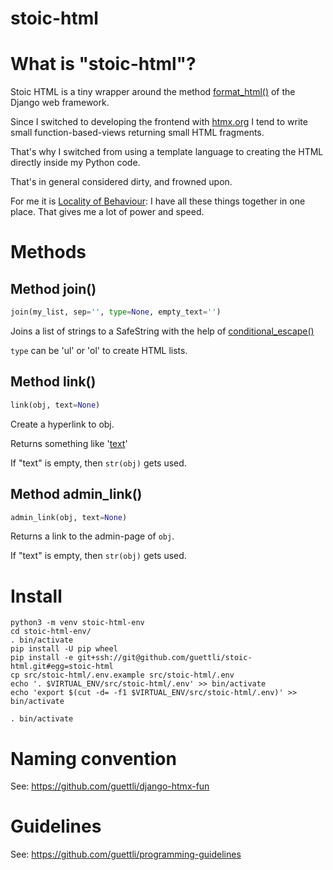 # stoic-html

# What is "stoic-html"?

Stoic HTML is a tiny wrapper around the method [format_html()](https://docs.djangoproject.com/en/dev/ref/utils/#django.utils.html.format_html) of the Django web framework.

Since I switched to developing the frontend with [htmx.org](//htmx.org) I tend to write small function-based-views returning small HTML fragments.

That's why I switched from using a template language to creating the HTML directly inside my Python code.

That's in general considered dirty, and frowned upon.

For me it is [Locality of Behaviour](https://htmx.org/essays/locality-of-behaviour/): I have all these things together in one place. That gives me a lot of power and speed.

# Methods

## Method join()

```python
join(my_list, sep='', type=None, empty_text='')
```

Joins a list of strings to a SafeString with the help of [conditional_escape()](https://docs.djangoproject.com/en/dev/ref/utils/#django.utils.html.conditional_escape)

`type` can be 'ul' or 'ol' to create HTML lists.

## Method link()

```python
link(obj, text=None)
```

Create a hyperlink to obj.

Returns something like '<a href="...">text</a>'

If "text" is empty, then `str(obj)` gets used.

## Method admin_link()

```python
admin_link(obj, text=None)
```

Returns a link to the admin-page of `obj`.

If "text" is empty, then `str(obj)` gets used.

# Install

```
python3 -m venv stoic-html-env
cd stoic-html-env/
. bin/activate
pip install -U pip wheel
pip install -e git+ssh://git@github.com/guettli/stoic-html.git#egg=stoic-html
cp src/stoic-html/.env.example src/stoic-html/.env
echo '. $VIRTUAL_ENV/src/stoic-html/.env' >> bin/activate
echo 'export $(cut -d= -f1 $VIRTUAL_ENV/src/stoic-html/.env)' >> bin/activate

. bin/activate

```

# Naming convention

See: https://github.com/guettli/django-htmx-fun

# Guidelines

See: https://github.com/guettli/programming-guidelines

